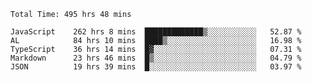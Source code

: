 
<!--START_SECTION:waka-->

```text
Total Time: 495 hrs 48 mins

JavaScript    262 hrs 8 mins  █████████████▒░░░░░░░░░░░   52.87 %
AL            84 hrs 10 mins  ████▒░░░░░░░░░░░░░░░░░░░░   16.98 %
TypeScript    36 hrs 14 mins  █▓░░░░░░░░░░░░░░░░░░░░░░░   07.31 %
Markdown      23 hrs 46 mins  █▒░░░░░░░░░░░░░░░░░░░░░░░   04.79 %
JSON          19 hrs 39 mins  █░░░░░░░░░░░░░░░░░░░░░░░░   03.97 %
```

<!--END_SECTION:waka-->











